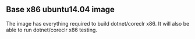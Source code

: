 ## Base x86 ubuntu14.04 image

The image has everything required to build dotnet/coreclr x86. It will also be able to run dotnet/coreclr x86 testing.